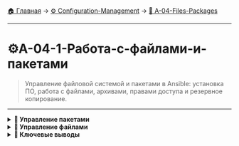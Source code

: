 [🏠 Главная](../../README.md) → [⚙️ Configuration-Management](../../README.md#-configuration-management) → [📁 A-04-Files-Packages](../../README.md#-a-04-files-packages)

---

# ⚙️A-04-1-Работа-с-файлами-и-пакетами
> Управление файловой системой и пакетами в Ansible: установка ПО, работа с файлами, архивами, правами доступа и резервное копирование.

---

<details>
<summary><b>🎯 Управление пакетами</b></summary>

---

### Модуль package - универсальный менеджер

+++yaml
# Универсальное управление пакетами
---
- name: Package management examples
  hosts: all
  become: yes
  tasks:
    - name: Install package (auto-detects package manager)
      package:
        name: nginx
        state: present

    - name: Remove package
      package:
        name: apache2
        state: absent

    - name: Ensure latest version
      package:
        name: nginx
        state: latest
---yaml

### Специфичные модули пакетов

+++yaml
# APT (Ubuntu/Debian)
- name: Install package via apt
  apt:
    name: nginx
    state: present
    update_cache: yes

# YUM (CentOS/RHEL)
- name: Install package via yum
  yum:
    name: httpd
    state: present

# DNF (Fedora)
- name: Install package via dnf
  dnf:
    name: nginx
    state: present
---yaml

---

</details>

<details>
<summary><b>📁 Управление файлами</b></summary>

---

### Модуль file

+++yaml
---
- name: File management examples
  hosts: all
  tasks:
    - name: Create directory
      file:
        path: /var/www/html
        state: directory
        mode: '0755'
        owner: www-data
        group: www-data

    - name: Create file
      file:
        path: /tmp/test.txt
        state: touch
        mode: '0644'

    - name: Create symbolic link
      file:
        src: /etc/nginx/nginx.conf
        dest: /tmp/nginx.conf
        state: link
---yaml

### Модуль copy

+++yaml
---
- name: Copy files
  hosts: all
  tasks:
    - name: Copy file
      copy:
        src: local_file.txt
        dest: /remote/path/file.txt
        mode: '0644'
        owner: root
        group: root

    - name: Copy with content
      copy:
        content: "Hello World"
        dest: /tmp/hello.txt
        mode: '0644'
---yaml

---

</details>

<details>
<summary><b>🎯 Ключевые выводы</b></summary>

---

### Best Practices файлов и пакетов

+++text
✅ Используйте package для кроссплатформенности
✅ Применяйте специфичные модули для оптимизации
✅ Всегда указывайте права доступа к файлам
✅ Используйте backup для критичных файлов
✅ Тестируйте на разных ОС
---text

### Что изучаем дальше

+++text
📚 Следующая тема: Ansible Vault безопасность
🎯 Практика: Защита секретных данных
🔧 Инструменты: Шифрование и безопасность
---text

---

</details>
